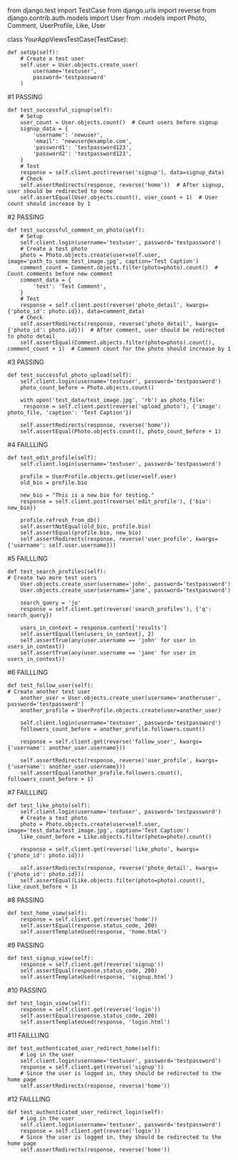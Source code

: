 from django.test import TestCase
from django.urls import reverse
from django.contrib.auth.models import User
from .models import Photo, Comment, UserProfile, Like, User


class YourAppViewsTestCase(TestCase):


    def setUp(self):
        # Create a test user
        self.user = User.objects.create_user(
            username='testuser',
            password='testpassword'
        )
#1 PASSING

    def test_successful_signup(self):
        # Setup
        user_count = User.objects.count()  # Count users before signup
        signup_data = {
            'username': 'newuser',
            'email': 'newuser@example.com',
            'password1': 'testpassword123',
            'password2': 'testpassword123',
        }
        # Test
        response = self.client.post(reverse('signup'), data=signup_data)
        # Check
        self.assertRedirects(response, reverse('home'))  # After signup, user should be redirected to home
        self.assertEqual(User.objects.count(), user_count + 1)  # User count should increase by 1

#2 PASSING

    def test_successful_comment_on_photo(self):
        # Setup
        self.client.login(username='testuser', password='testpassword')
        # Create a test photo
        photo = Photo.objects.create(user=self.user, image='path_to_some_test_image.jpg', caption='Test Caption')
        comment_count = Comment.objects.filter(photo=photo).count()  # Count comments before new comment
        comment_data = {
            'text': 'Test Comment',
        }
        # Test
        response = self.client.post(reverse('photo_detail', kwargs={'photo_id': photo.id}), data=comment_data)
        # Check
        self.assertRedirects(response, reverse('photo_detail', kwargs={'photo_id': photo.id}))  # After comment, user should be redirected to photo detail
        self.assertEqual(Comment.objects.filter(photo=photo).count(), comment_count + 1)  # Comment count for the photo should increase by 1

#3 PASSING

    def test_successful_photo_upload(self):
        self.client.login(username='testuser', password='testpassword')
        photo_count_before = Photo.objects.count()
    
        with open('test_data/test_image.jpg', 'rb') as photo_file:
         response = self.client.post(reverse('upload_photo'), {'image': photo_file, 'caption': 'Test Caption'})
    
        self.assertRedirects(response, reverse('home'))
        self.assertEqual(Photo.objects.count(), photo_count_before + 1)
#4 FAILLLING

    def test_edit_profile(self):
        self.client.login(username='testuser', password='testpassword')
    
        profile = UserProfile.objects.get(user=self.user)
        old_bio = profile.bio
    
        new_bio = "This is a new bio for testing."
        response = self.client.post(reverse('edit_profile'), {'bio': new_bio})
    
        profile.refresh_from_db()
        self.assertNotEqual(old_bio, profile.bio)
        self.assertEqual(profile.bio, new_bio)
        self.assertRedirects(response, reverse('user_profile', kwargs={'username': self.user.username}))

#5 FAILLLING

    def test_search_profiles(self):
    # Create two more test users
        User.objects.create_user(username='john', password='testpassword')
        User.objects.create_user(username='jane', password='testpassword')
    
        search_query = 'jo'
        response = self.client.get(reverse('search_profiles'), {'q': search_query})
    
        users_in_context = response.context['results']
        self.assertEqual(len(users_in_context), 2)
        self.assertTrue(any(user.username == 'john' for user in users_in_context))
        self.assertTrue(any(user.username == 'jane' for user in users_in_context))

#6 FAILLLING

    def test_follow_user(self):
    # Create another test user
        another_user = User.objects.create_user(username='anotheruser', password='testpassword')
        another_profile = UserProfile.objects.create(user=another_user)
    
        self.client.login(username='testuser', password='testpassword')
        followers_count_before = another_profile.followers.count()
    
        response = self.client.get(reverse('follow_user', kwargs={'username': another_user.username}))
    
        self.assertRedirects(response, reverse('user_profile', kwargs={'username': another_user.username}))
        self.assertEqual(another_profile.followers.count(), followers_count_before + 1)

#7 FAILLLING

    def test_like_photo(self):
        self.client.login(username='testuser', password='testpassword')
        # Create a test photo
        photo = Photo.objects.create(user=self.user, image='test_data/test_image.jpg', caption='Test Caption')
        like_count_before = Like.objects.filter(photo=photo).count()
        
        response = self.client.get(reverse('like_photo', kwargs={'photo_id': photo.id}))
   
        self.assertRedirects(response, reverse('photo_detail', kwargs={'photo_id': photo.id}))
        self.assertEqual(Like.objects.filter(photo=photo).count(), like_count_before + 1)

#8 PASSING

    def test_home_view(self):
        response = self.client.get(reverse('home'))
        self.assertEqual(response.status_code, 200)
        self.assertTemplateUsed(response, 'home.html')

#9 PASSING   
  
    def test_signup_view(self):
        response = self.client.get(reverse('signup'))
        self.assertEqual(response.status_code, 200)
        self.assertTemplateUsed(response, 'signup.html')

#10 PASSING  
  
    def test_login_view(self):
        response = self.client.get(reverse('login'))
        self.assertEqual(response.status_code, 200)
        self.assertTemplateUsed(response, 'login.html')

#11 FAILLLING  
  
    def test_authenticated_user_redirect_home(self):
        # Log in the user
        self.client.login(username='testuser', password='testpassword')
        response = self.client.get(reverse('signup'))
        # Since the user is logged in, they should be redirected to the home page
        self.assertRedirects(response, reverse('home'))

#12 FAILLLING

    def test_authenticated_user_redirect_login(self):
        # Log in the user
        self.client.login(username='testuser', password='testpassword')
        response = self.client.get(reverse('login'))
        # Since the user is logged in, they should be redirected to the home page
        self.assertRedirects(response, reverse('home'))

